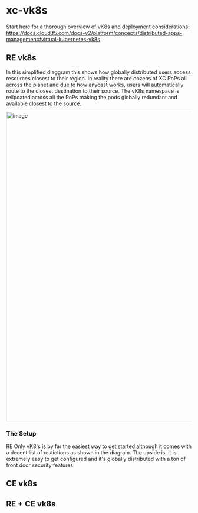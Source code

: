 # xc-vk8s
Start here for a thorough overview of vK8s and deployment considerations: 
https://docs.cloud.f5.com/docs-v2/platform/concepts/distributed-apps-management#virtual-kubernetes-vk8s

## RE vk8s
In this simplified diaggram this shows how globally distributed users access resources closest to their region. In reality there are dozens of XC PoPs all across the planet and due to how anycast works, users will automatically route to the closest destination to their source. The vK8s namespace is relipcated across all the PoPs making the pods globally redundant and available closest to the source. 

<img width="838" alt="image" src="https://github.com/user-attachments/assets/855d3f78-f84d-4070-a404-5e4fbf2e9728">


### The Setup
RE Only vK8's is by far the easiest way to get started although it comes with a decent list of restictions as shown in the diagram. The upside is, it is extremely easy to get configured and it's globally distributed with a ton of front door security features. 




## CE vk8s

## RE + CE vk8s


